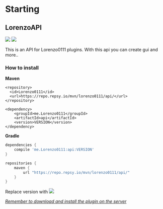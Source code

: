 # Starting

## LorenzoAPI

[![](https://img.shields.io/github/v/release/Lorenzo0111/LorenzoAPI)](https://github.com/Lorenzo0111/LorenzoAPI/releases/latest) [![](https://img.shields.io/github/issues/Lorenzo0111/LorenzoAPI)](https://github.com/Lorenzo0111/LorenzoAPI/issues)

This is an API for Lorenzo0111 plugins. With this api you can create gui and more..

### How to install

**Maven**

```markup
<repository>
  <id>Lorenzo0111</id>
  <url>https://repo.repsy.io/mvn/lorenzo0111/api/</url>
</repository>
```

```markup
<dependency>
    <groupId>me.Lorenzo0111</groupId>
    <artifactId>api</artifactId>
    <version>VERSION</version>
</dependency>
```

**Gradle**

```groovy
dependencies {
    compile 'me.Lorenzo0111:api:VERSION'
}

repositories {
    maven {
        url "https://repo.repsy.io/mvn/lorenzo0111/api/"
    }
}
```

Replace version with ![](https://img.shields.io/github/v/release/Lorenzo0111/LorenzoAPI)

[_Remember to download and install the plugin on the server_](https://github.com/Lorenzo0111/LorenzoAPI/releases/latest)



